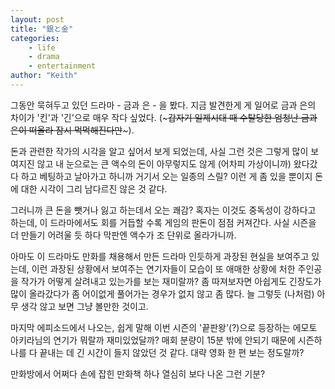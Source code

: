```yaml
---
layout: post
title: "銀と金"
categories:
    - life
    - drama
    - entertainment
author: "Keith"
---
```


그동안 묵혀두고 있던 드라마 - 금과 은 - 을 봤다. 지금 발견한게 게 일어로 금과 은의 차이가 '킨'과 '긴'으로 매우 작다 싶었다. (~~~갑자기 일제시대 때 수탈당한 엄청난 금과 은이 떠올라 잠시 먹먹해진다만~~~).

돈과 관련한 작가의 시각을 알고 싶어서 보게 되었는데, 사실 그런 것은 그렇게 많이 보여지진 않고 내 눈으로는 큰 액수의 돈이 아무렇지도 않게 (어차피 가상이니까) 왔다갔다 하고 베팅하고 날아가고 하니까 거기서 오는 일종의 스릴? 이런 게 좀 있을 뿐이지 돈에 대한 시각이 그리 남다르진 않은 것 같다.

그러니까 큰 돈을 뺏거나 잃고 하는데서 오는 쾌감? 혹자는 이것도 중독성이 강하다고 하는데, 이 드라마에서도 회를 거듭할 수록 게임의 판돈이 점점 커져간다. 사실 시즌을 더 만들기 어려울 듯 하다 막판엔 액수가 조 단위로 올라가니까.

아마도 이 드라마도 만화를 채용해서 만든 드라마 인듯하게 과장된 현실을 보여주고 있는데, 이런 과장된 상황에서 보여주는 연기자들이 모습이 또 애매한 상황에 처한 주인공을 작가가 어떻게 살려내고 있는가를 보는 재미랄까? 좀 따져보자면 아쉽게도 긴장도가 많이 올라갔다가 좀 어이없게 풀어가는 경우가 없지 않고 좀 많다. 늘 그렇듯 (나처럼) 아무 생각 않고 보면 그냥 볼만한 것이고.

마지막 에피소드에서 나오는, 쉽게 말해 이번 시즌의 '끝판왕'(?)으로 등장하는 에모토 아키라님의 연기가 뭐랄까 재미있었달까? 매회 분량이 15분 밖에 안되기 때문에 시즌하나를 다 끝내는 데 긴 시간이 들지 않았던 것 같다. 대략 영화 한 편 보는 정도랄까?

만화방에서 어쩌다 손에 잡힌 만화책 하나 열심히 보다 나온 그런 기분? 